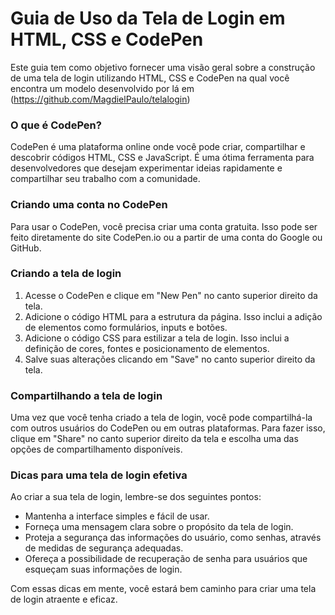 # Guia de Uso da Tela de Login em HTML, CSS e CodePen

Este guia tem como objetivo fornecer uma visão geral sobre a construção de uma tela de login utilizando HTML, CSS e CodePen na qual você encontra um modelo desenvolvido por lá em (https://github.com/MagdielPaulo/telalogin)

### **O que é CodePen?**

CodePen é uma plataforma online onde você pode criar, compartilhar e descobrir códigos HTML, CSS e JavaScript. É uma ótima ferramenta para desenvolvedores que desejam experimentar ideias rapidamente e compartilhar seu trabalho com a comunidade.

### **Criando uma conta no CodePen**

Para usar o CodePen, você precisa criar uma conta gratuita. Isso pode ser feito diretamente do site CodePen.io ou a partir de uma conta do Google ou GitHub.

### **Criando a tela de login**

1. Acesse o CodePen e clique em "New Pen" no canto superior direito da tela.
2. Adicione o código HTML para a estrutura da página. Isso inclui a adição de elementos como formulários, inputs e botões.
3. Adicione o código CSS para estilizar a tela de login. Isso inclui a definição de cores, fontes e posicionamento de elementos.
4. Salve suas alterações clicando em "Save" no canto superior direito da tela.

### **Compartilhando a tela de login**

Uma vez que você tenha criado a tela de login, você pode compartilhá-la com outros usuários do CodePen ou em outras plataformas. Para fazer isso, clique em "Share" no canto superior direito da tela e escolha uma das opções de compartilhamento disponíveis.

### **Dicas para uma tela de login efetiva**

Ao criar a sua tela de login, lembre-se dos seguintes pontos:

- Mantenha a interface simples e fácil de usar.
- Forneça uma mensagem clara sobre o propósito da tela de login.
- Proteja a segurança das informações do usuário, como senhas, através de medidas de segurança adequadas.
- Ofereça a possibilidade de recuperação de senha para usuários que esqueçam suas informações de login.

Com essas dicas em mente, você estará bem caminho para criar uma tela de login atraente e eficaz.
